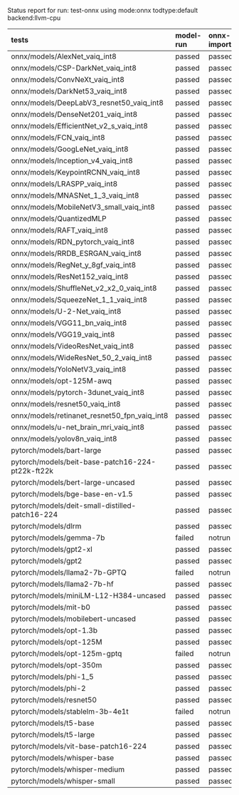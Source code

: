 Status report for run: test-onnx using mode:onnx todtype:default backend:llvm-cpu

| tests                                            | model-run   | onnx-import   | torch-mlir   | iree-compile   | inference   |
|:-------------------------------------------------|:------------|:--------------|:-------------|:---------------|:------------|
| onnx/models/AlexNet_vaiq_int8                    | passed      | passed        | notrun       | passed         | passed      |
| onnx/models/CSP-DarkNet_vaiq_int8                | passed      | passed        | notrun       | passed         | passed      |
| onnx/models/ConvNeXt_vaiq_int8                   | passed      | passed        | notrun       | passed         | mismatch    |
| onnx/models/DarkNet53_vaiq_int8                  | passed      | passed        | notrun       | passed         | passed      |
| onnx/models/DeepLabV3_resnet50_vaiq_int8         | passed      | passed        | notrun       | passed         | failed      |
| onnx/models/DenseNet201_vaiq_int8                | passed      | passed        | notrun       | passed         | passed      |
| onnx/models/EfficientNet_v2_s_vaiq_int8          | passed      | passed        | notrun       | passed         | mismatch    |
| onnx/models/FCN_vaiq_int8                        | passed      | passed        | notrun       | passed         | failed      |
| onnx/models/GoogLeNet_vaiq_int8                  | passed      | passed        | notrun       | passed         | mismatch    |
| onnx/models/Inception_v4_vaiq_int8               | passed      | passed        | notrun       | failed         | notrun      |
| onnx/models/KeypointRCNN_vaiq_int8               | passed      | passed        | notrun       | failed         | notrun      |
| onnx/models/LRASPP_vaiq_int8                     | passed      | passed        | notrun       | passed         | mismatch    |
| onnx/models/MNASNet_1_3_vaiq_int8                | passed      | passed        | notrun       | passed         | mismatch    |
| onnx/models/MobileNetV3_small_vaiq_int8          | passed      | passed        | notrun       | passed         | mismatch    |
| onnx/models/QuantizedMLP                         | passed      | passed        | notrun       | passed         | passed      |
| onnx/models/RAFT_vaiq_int8                       | passed      | passed        | notrun       | failed         | notrun      |
| onnx/models/RDN_pytorch_vaiq_int8                | passed      | passed        | notrun       | passed         | mismatch    |
| onnx/models/RRDB_ESRGAN_vaiq_int8                | passed      | passed        | notrun       | passed         | mismatch    |
| onnx/models/RegNet_y_8gf_vaiq_int8               | passed      | passed        | notrun       | passed         | passed      |
| onnx/models/ResNet152_vaiq_int8                  | passed      | passed        | notrun       | passed         | mismatch    |
| onnx/models/ShuffleNet_v2_x2_0_vaiq_int8         | passed      | passed        | notrun       | passed         | mismatch    |
| onnx/models/SqueezeNet_1_1_vaiq_int8             | passed      | passed        | notrun       | passed         | passed      |
| onnx/models/U-2-Net_vaiq_int8                    | passed      | passed        | notrun       | passed         | failed      |
| onnx/models/VGG11_bn_vaiq_int8                   | passed      | passed        | notrun       | passed         | passed      |
| onnx/models/VGG19_vaiq_int8                      | passed      | passed        | notrun       | passed         | passed      |
| onnx/models/VideoResNet_vaiq_int8                | passed      | passed        | notrun       | passed         | mismatch    |
| onnx/models/WideResNet_50_2_vaiq_int8            | passed      | passed        | notrun       | passed         | passed      |
| onnx/models/YoloNetV3_vaiq_int8                  | passed      | passed        | notrun       | passed         | failed      |
| onnx/models/opt-125M-awq                         | passed      | passed        | notrun       | failed         | notrun      |
| onnx/models/pytorch-3dunet_vaiq_int8             | passed      | passed        | notrun       | passed         | mismatch    |
| onnx/models/resnet50_vaiq_int8                   | passed      | passed        | notrun       | passed         | passed      |
| onnx/models/retinanet_resnet50_fpn_vaiq_int8     | passed      | passed        | notrun       | failed         | notrun      |
| onnx/models/u-net_brain_mri_vaiq_int8            | passed      | passed        | notrun       | passed         | failed      |
| onnx/models/yolov8n_vaiq_int8                    | passed      | passed        | notrun       | passed         | failed      |
| pytorch/models/bart-large                        | passed      | passed        | notrun       | failed         | notrun      |
| pytorch/models/beit-base-patch16-224-pt22k-ft22k | passed      | passed        | notrun       | passed         | passed      |
| pytorch/models/bert-large-uncased                | passed      | passed        | notrun       | passed         | mismatch    |
| pytorch/models/bge-base-en-v1.5                  | passed      | passed        | notrun       | passed         | mismatch    |
| pytorch/models/deit-small-distilled-patch16-224  | passed      | passed        | notrun       | passed         | passed      |
| pytorch/models/dlrm                              | passed      | passed        | notrun       | failed         | notrun      |
| pytorch/models/gemma-7b                          | failed      | notrun        | notrun       | notrun         | notrun      |
| pytorch/models/gpt2-xl                           | passed      | passed        | notrun       | passed         | mismatch    |
| pytorch/models/gpt2                              | passed      | passed        | notrun       | passed         | mismatch    |
| pytorch/models/llama2-7b-GPTQ                    | failed      | notrun        | notrun       | notrun         | notrun      |
| pytorch/models/llama2-7b-hf                      | passed      | passed        | notrun       | failed         | notrun      |
| pytorch/models/miniLM-L12-H384-uncased           | passed      | passed        | notrun       | passed         | mismatch    |
| pytorch/models/mit-b0                            | passed      | passed        | notrun       | passed         | mismatch    |
| pytorch/models/mobilebert-uncased                | passed      | passed        | notrun       | passed         | passed      |
| pytorch/models/opt-1.3b                          | passed      | passed        | notrun       | failed         | notrun      |
| pytorch/models/opt-125M                          | passed      | passed        | notrun       | failed         | notrun      |
| pytorch/models/opt-125m-gptq                     | failed      | notrun        | notrun       | notrun         | notrun      |
| pytorch/models/opt-350m                          | passed      | passed        | notrun       | failed         | notrun      |
| pytorch/models/phi-1_5                           | passed      | passed        | notrun       | failed         | notrun      |
| pytorch/models/phi-2                             | passed      | passed        | notrun       | failed         | notrun      |
| pytorch/models/resnet50                          | passed      | passed        | notrun       | passed         | passed      |
| pytorch/models/stablelm-3b-4e1t                  | failed      | notrun        | notrun       | notrun         | notrun      |
| pytorch/models/t5-base                           | passed      | passed        | notrun       | passed         | mismatch    |
| pytorch/models/t5-large                          | passed      | passed        | notrun       | passed         | mismatch    |
| pytorch/models/vit-base-patch16-224              | passed      | passed        | notrun       | passed         | passed      |
| pytorch/models/whisper-base                      | passed      | passed        | notrun       | failed         | notrun      |
| pytorch/models/whisper-medium                    | passed      | passed        | notrun       | failed         | notrun      |
| pytorch/models/whisper-small                     | passed      | passed        | notrun       | failed         | notrun      |

